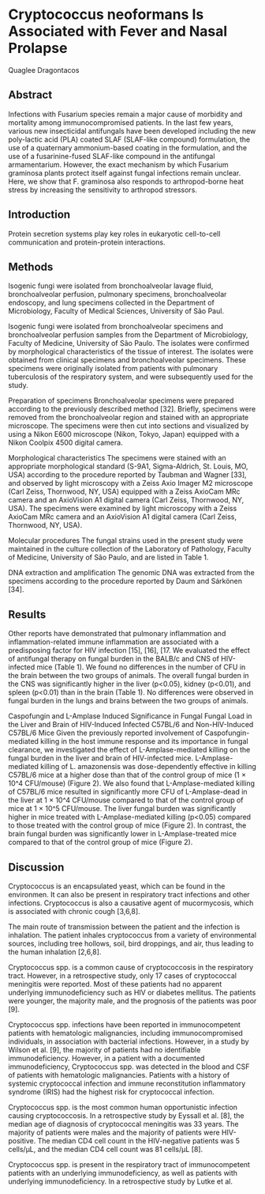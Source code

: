 # Cryptococcus neoformans Is Associated with Fever and Nasal Prolapse
Quaglee Dragontacos


## Abstract
Infections with Fusarium species remain a major cause of morbidity and mortality among immunocompromised patients. In the last few years, various new insecticidal antifungals have been developed including the new poly-lactic acid (PLA) coated SLAF (SLAF-like compound) formulation, the use of a quaternary ammonium-based coating in the formulation, and the use of a fusarinine-fused SLAF-like compound in the antifungal armamentarium. However, the exact mechanism by which Fusarium graminosa plants protect itself against fungal infections remain unclear. Here, we show that F. graminosa also responds to arthropod-borne heat stress by increasing the sensitivity to arthropod stressors.


## Introduction
Protein secretion systems play key roles in eukaryotic cell-to-cell communication and protein-protein interactions.


## Methods
Isogenic fungi were isolated from bronchoalveolar lavage fluid, bronchoalveolar perfusion, pulmonary specimens, bronchoalveolar endoscopy, and lung specimens collected in the Department of Microbiology, Faculty of Medical Sciences, University of São Paul.

Isogenic fungi were isolated from bronchoalveolar specimens and bronchoalveolar perfusion samples from the Department of Microbiology, Faculty of Medicine, University of São Paulo. The isolates were confirmed by morphological characteristics of the tissue of interest. The isolates were obtained from clinical specimens and bronchoalveolar specimens. These specimens were originally isolated from patients with pulmonary tuberculosis of the respiratory system, and were subsequently used for the study.

Preparation of specimens
Bronchoalveolar specimens were prepared according to the previously described method [32]. Briefly, specimens were removed from the bronchoalveolar region and stained with an appropriate microscope. The specimens were then cut into sections and visualized by using a Nikon E600 microscope (Nikon, Tokyo, Japan) equipped with a Nikon Coolpix 4500 digital camera.

Morphological characteristics
The specimens were stained with an appropriate morphological standard (S-9A1, Sigma-Aldrich, St. Louis, MO, USA) according to the procedure reported by Taubman and Wagner [33], and observed by light microscopy with a Zeiss Axio Imager M2 microscope (Carl Zeiss, Thornwood, NY, USA) equipped with a Zeiss AxioCam MRc camera and an AxioVision A1 digital camera (Carl Zeiss, Thornwood, NY, USA). The specimens were examined by light microscopy with a Zeiss AxioCam MRc camera and an AxioVision A1 digital camera (Carl Zeiss, Thornwood, NY, USA).

Molecular procedures
The fungal strains used in the present study were maintained in the culture collection of the Laboratory of Pathology, Faculty of Medicine, University of São Paulo, and are listed in Table 1.

DNA extraction and amplification
The genomic DNA was extracted from the specimens according to the procedure reported by Daum and Sárkönen [34].


## Results
Other reports have demonstrated that pulmonary inflammation and inflammation-related immune inflammation are associated with a predisposing factor for HIV infection [15], [16], [17. We evaluated the effect of antifungal therapy on fungal burden in the BALB/c and CNS of HIV-infected mice (Table 1). We found no differences in the number of CFU in the brain between the two groups of animals. The overall fungal burden in the CNS was significantly higher in the liver (p<0.05), kidney (p<0.01), and spleen (p<0.01) than in the brain (Table 1). No differences were observed in fungal burden in the lungs and brains between the two groups of animals.

Caspofungin and L-Amplase Induced Significance in Fungal Fungal Load in the Liver and Brain of HIV-Induced Infected C57BL/6 and Non-HIV-Induced C57BL/6 Mice
Given the previously reported involvement of Caspofungin-mediated killing in the host immune response and its importance in fungal clearance, we investigated the effect of L-Amplase-mediated killing on the fungal burden in the liver and brain of HIV-infected mice. L-Amplase-mediated killing of L. amazonensis was dose-dependently effective in killing C57BL/6 mice at a higher dose than that of the control group of mice (1 × 10^4 CFU/mouse) (Figure 2). We also found that L-Amplase-mediated killing of C57BL/6 mice resulted in significantly more CFU of L-Amplase-dead in the liver at 1 × 10^4 CFU/mouse compared to that of the control group of mice at 1 × 10^5 CFU/mouse. The liver fungal burden was significantly higher in mice treated with L-Amplase-mediated killing (p<0.05) compared to those treated with the control group of mice (Figure 2). In contrast, the brain fungal burden was significantly lower in L-Amplase-treated mice compared to that of the control group of mice (Figure 2).


## Discussion

Cryptococcus is an encapsulated yeast, which can be found in the environmen. It can also be present in respiratory tract infections and other infections. Cryptococcus is also a causative agent of mucormycosis, which is associated with chronic cough [3,6,8].

The main route of transmission between the patient and the infection is inhalation. The patient inhales cryptococcus from a variety of environmental sources, including tree hollows, soil, bird droppings, and air, thus leading to the human inhalation [2,6,8].

Cryptococcus spp. is a common cause of cryptococcosis in the respiratory tract. However, in a retrospective study, only 17 cases of cryptococcal meningitis were reported. Most of these patients had no apparent underlying immunodeficiency such as HIV or diabetes mellitus. The patients were younger, the majority male, and the prognosis of the patients was poor [9].

Cryptococcus spp. infections have been reported in immunocompetent patients with hematologic malignancies, including immunocompromised individuals, in association with bacterial infections. However, in a study by Wilson et al. [9], the majority of patients had no identifiable immunodeficiency. However, in a patient with a documented immunodeficiency, Cryptococcus spp. was detected in the blood and CSF of patients with hematologic malignancies. Patients with a history of systemic cryptococcal infection and immune reconstitution inflammatory syndrome (IRIS) had the highest risk for cryptococcal infection.

Cryptococcus spp. is the most common human opportunistic infection causing cryptococcosis. In a retrospective study by Eyssall et al. [8], the median age of diagnosis of cryptococcal meningitis was 33 years. The majority of patients were males and the majority of patients were HIV-positive. The median CD4 cell count in the HIV-negative patients was 5 cells/µL, and the median CD4 cell count was 81 cells/µL [8].

Cryptococcus spp. is present in the respiratory tract of immunocompetent patients with an underlying immunodeficiency, as well as patients with underlying immunodeficiency. In a retrospective study by Lutke et al.
